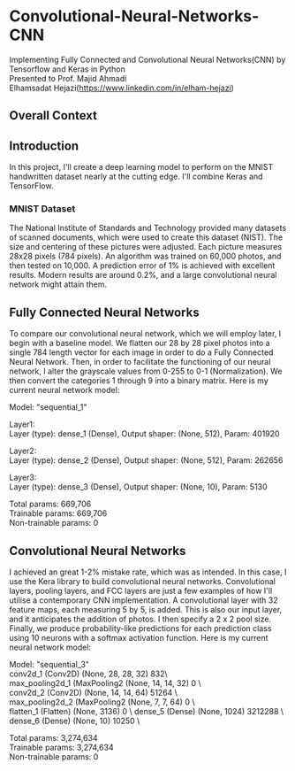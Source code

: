 # Convolutional-Neural-Networks-CNN

Implementing Fully Connected and Convolutional Neural Networks(CNN) by Tensorflow and Keras in Python\
Presented to Prof. Majid Ahmadi\
Elhamsadat Hejazi(https://www.linkedin.com/in/elham-hejazi)

## Overall Context

## Introduction 
In this project, I'll create a deep learning model to perform on the MNIST handwritten dataset nearly at the cutting edge. I'll combine Keras and TensorFlow.

### MNIST Dataset
The National Institute of Standards and Technology provided many datasets of scanned documents, which were used to create this dataset (NIST). The size and centering of these pictures were adjusted. Each picture measures 28x28 pixels (784 pixels). An algorithm was trained on 60,000 photos, and then tested on 10,000. A prediction error of 1% is achieved with excellent results. Modern results are around 0.2%, and a large convolutional neural network might attain them.

## Fully Connected Neural Networks
To compare our convolutional neural network, which we will employ later, I begin with a baseline model. We flatten our 28 by 28 pixel photos into a single 784 length vector for each image in order to do a Fully Connected Neural Network. Then, in order to facilitate the functioning of our neural network, I alter the grayscale values from 0-255 to 0-1 (Normalization). We then convert the categories 1 through 9 into a binary matrix. Here is my current neural network model:

Model: "sequential_1"

Layer1:\
Layer (type): dense_1 (Dense), Output shaper: (None, 512), Param: 401920    

Layer2:\
Layer (type): dense_2 (Dense), Output shaper: (None, 512), Param: 262656    

Layer3:\
Layer (type): dense_3 (Dense), Output shaper: (None, 10), Param: 5130   

Total params: 669,706\
Trainable params: 669,706\
Non-trainable params: 0

## Convolutional Neural Networks
I achieved an great 1-2% mistake rate, which was as intended. In this case, I use the Kera library to build convolutional neural networks. Convolutional layers, pooling layers, and FCC layers are just a few examples of how I'll utilise a contemporary CNN implementation. A convolutional layer with 32 feature maps, each measuring 5 by 5, is added. This is also our input layer, and it anticipates the addition of photos. I then specify a 2 x 2 pool size. Finally, we produce probability-like predictions for each prediction class using 10 neurons with a softmax activation function. Here is my current neural network model:

Model: "sequential_3"\
conv2d_1 (Conv2D)            (None, 28, 28, 32)        832\       
max_pooling2d_1 (MaxPooling2 (None, 14, 14, 32)        0 \        
conv2d_2 (Conv2D)            (None, 14, 14, 64)        51264 \    
max_pooling2d_2 (MaxPooling2 (None, 7, 7, 64)          0     \    
flatten_1 (Flatten)          (None, 3136)              0        \ 
dense_5 (Dense)              (None, 1024)              3212288  \ 
dense_6 (Dense)              (None, 10)                10250  \

Total params: 3,274,634\
Trainable params: 3,274,634\
Non-trainable params: 0



